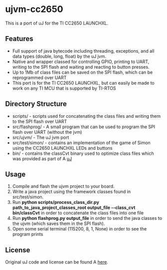 # ujvm-cc2650

This is a port of uJ for the TI CC2650 LAUNCHXL. 

## Features
* Full support of java bytecode including threading, exceptions, and all data types (double, long, float) by the uJ jvm.
* Native and wrapper classed for controlling GPIO, printing to UART, writing to the SPI flash and waiting and reacting to button presses.
* Up to 1Mb of class files can be saved on the SPI flash, which can be reprogrammed over UART
* This port is for the TI CC2650 LAUNCHXL, but can easily be made to work on any TI MCU that is supported by TI-RTOS 

## Directory Structure
* scripts/ - scripts used for concatenating the class files and writing them to the SPI flash over UART
* src/flashprog/ - A small program that can be used to program the SPI flash over UART (without the jvm)
* src/ujvm/ - The uJ jvm port
* src/test/simon/ - contains an implementation of the game of Simon using the CC2650 LAUNCHXL LEDs and buttons
* bin/ - contains the classCvt binary used to optimize class files which was provided as part of A [uJ](http://dmitry.gr/index.php?r=05.Projects&proj=12.%20uJ%20-%20a%20micro%20JVM)

## Usage
1. Compile and flash the ujvm project to your board.
2. Write a java project using the framework classes found in src/test/simon.
3. Run **python scripts/process_class_dir.py path_to_java_project_classes_root output_file --class_cvt bin/classCvt** in order to concatenate the class files into one file
3. Run **python flashprog.py output_file** in order to send the java classes to the ujvm (which saves them in the SPI flash).
4. Open some serial terminal (115200, 8, 1, None) in order to see the program prints

## License

Original uJ code and license can be found A [here](http://dmitry.gr/index.php?r=05.Projects&proj=12.%20uJ%20-%20a%20micro%20JVM).

